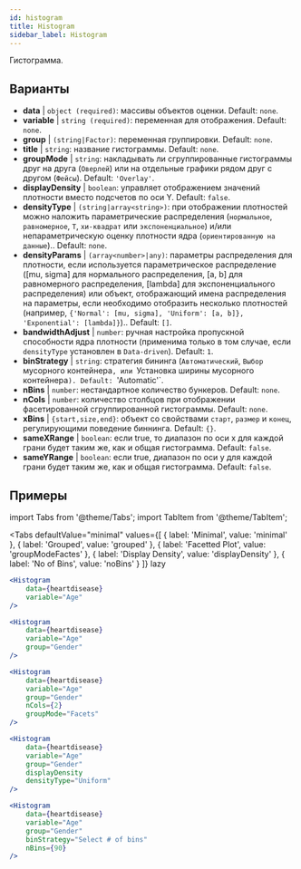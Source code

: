 ```yaml
---
id: histogram
title: Histogram
sidebar_label: Histogram
---
```


Гистограмма.

## Варианты

* __data__ | `object (required)`: массивы объектов оценки. Default: `none`.
* __variable__ | `string (required)`: переменная для отображения. Default: `none`.
* __group__ | `(string|Factor)`: переменная группировки. Default: `none`.
* __title__ | `string`: название гистограммы. Default: `none`.
* __groupMode__ | `string`: накладывать ли сгруппированные гистограммы друг на друга (`Оверлей`) или на отдельные графики рядом друг с другом (`Фейсы`). Default: `'Overlay'`.
* __displayDensity__ | `boolean`: управляет отображением значений плотности вместо подсчетов по оси Y. Default: `false`.
* __densityType__ | `(string|array<string>)`: при отображении плотностей можно наложить параметрические распределения (`нормальное`, `равномерное`, `Т`, `хи-квадрат` или `экспоненциальное`) и/или непараметрическую оценку плотности ядра (`ориентированную на данные`).. Default: `none`.
* __densityParams__ | `(array<number>|any)`: параметры распределения для плотности, если используется параметрическое распределение ([mu, sigma] для нормального распределения, [a, b] для равномерного распределения, [lambda] для экспоненциального распределения) или объект, отображающий имена распределения на параметры, если необходимо отобразить несколько плотностей (например, `{'Normal': [mu, sigma], 'Uniform': [a, b]}, 'Exponential': [lambda]}`).. Default: `[]`.
* __bandwidthAdjust__ | `number`: ручная настройка пропускной способности ядра плотности (применима только в том случае, если `densityType` установлен в `Data-driven`). Default: `1`.
* __binStrategy__ | `string`: стратегия бининга (`Автоматический`, `Выбор` мусорного контейнера`, или `Установка ширины мусорного контейнера`). Default: `'Automatic'`.
* __nBins__ | `number`: нестандартное количество бункеров. Default: `none`.
* __nCols__ | `number`: количество столбцов при отображении фасетированной сгруппированной гистограммы. Default: `none`.
* __xBins__ | `{start,size,end}`: объект со свойствами `старт`, `размер` и `конец`, регулирующими поведение биннинга. Default: `{}`.
* __sameXRange__ | `boolean`: если true, то диапазон по оси x для каждой грани будет таким же, как и общая гистограмма. Default: `false`.
* __sameYRange__ | `boolean`: если true, диапазон по оси y для каждой грани будет таким же, как и общая гистограмма. Default: `false`.


## Примеры

import Tabs from '@theme/Tabs';
import TabItem from '@theme/TabItem';

<Tabs
    defaultValue="minimal"
    values={[
        { label: 'Minimal', value: 'minimal' },
        { label: 'Grouped', value: 'grouped' },
        { label: 'Facetted Plot', value: 'groupModeFactes' },
        { label: 'Display Density', value: 'displayDensity' },
        { label: 'No of Bins', value: 'noBins' }
    ]}
    lazy
>

<TabItem value="minimal">

```jsx live
<Histogram 
    data={heartdisease} 
    variable="Age"
/>
```

</TabItem>

<TabItem value="grouped">

```jsx live
<Histogram 
    data={heartdisease} 
    variable="Age"
    group="Gender"
/>
```

</TabItem>

<TabItem value="groupModeFactes">

```jsx live
<Histogram 
    data={heartdisease} 
    variable="Age"
    group="Gender"
    nCols={2}
    groupMode="Facets"
/>
```

</TabItem>

<TabItem value="displayDensity">

```jsx live
<Histogram 
    data={heartdisease} 
    variable="Age"
    group="Gender"
    displayDensity 
    densityType="Uniform"
/>
```

</TabItem>

<TabItem value="noBins">

```jsx live
<Histogram 
    data={heartdisease} 
    variable="Age"
    group="Gender"
    binStrategy="Select # of bins"
    nBins={90}
/>
```

</TabItem>

</Tabs>
